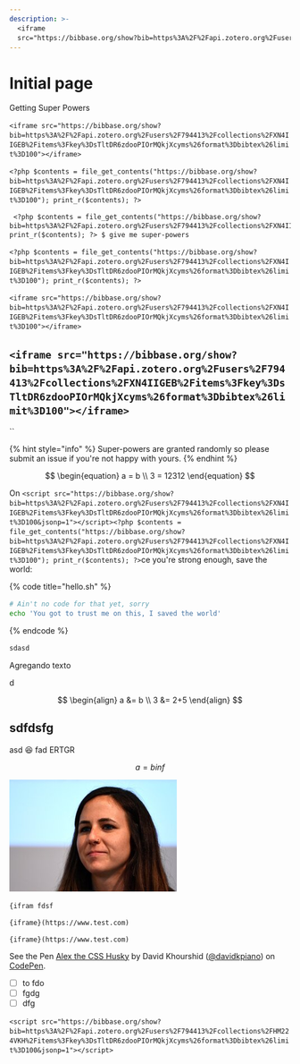 ```yaml
---
description: >-
  <iframe
  src="https://bibbase.org/show?bib=https%3A%2F%2Fapi.zotero.org%2Fusers%2F794413%2Fcollections%2FXN4IIGEB%2Fitems%3Fkey%3DsTltDR6zdooPIOrMQkjXcyms%26format%3Dbibtex%26limit%3D100"></iframe>
---
```


# Initial page

Getting Super Powers

`<iframe src="https://bibbase.org/show?bib=https%3A%2F%2Fapi.zotero.org%2Fusers%2F794413%2Fcollections%2FXN4IIGEB%2Fitems%3Fkey%3DsTltDR6zdooPIOrMQkjXcyms%26format%3Dbibtex%26limit%3D100"></iframe>`

 `<?php $contents = file_get_contents("https://bibbase.org/show?bib=https%3A%2F%2Fapi.zotero.org%2Fusers%2F794413%2Fcollections%2FXN4IIGEB%2Fitems%3Fkey%3DsTltDR6zdooPIOrMQkjXcyms%26format%3Dbibtex%26limit%3D100"); print_r($contents); ?>`

```text
 <?php $contents = file_get_contents("https://bibbase.org/show?bib=https%3A%2F%2Fapi.zotero.org%2Fusers%2F794413%2Fcollections%2FXN4IIGEB%2Fitems%3Fkey%3DsTltDR6zdooPIOrMQkjXcyms%26format%3Dbibtex%26limit%3D100"); print_r($contents); ?> $ give me super-powers   
```

 `<?php $contents = file_get_contents("https://bibbase.org/show?bib=https%3A%2F%2Fapi.zotero.org%2Fusers%2F794413%2Fcollections%2FXN4IIGEB%2Fitems%3Fkey%3DsTltDR6zdooPIOrMQkjXcyms%26format%3Dbibtex%26limit%3D100"); print_r($contents); ?>`

`<iframe src="https://bibbase.org/show?bib=https%3A%2F%2Fapi.zotero.org%2Fusers%2F794413%2Fcollections%2FXN4IIGEB%2Fitems%3Fkey%3DsTltDR6zdooPIOrMQkjXcyms%26format%3Dbibtex%26limit%3D100"></iframe>`

## `<iframe src="https://bibbase.org/show?bib=https%3A%2F%2Fapi.zotero.org%2Fusers%2F794413%2Fcollections%2FXN4IIGEB%2Fitems%3Fkey%3DsTltDR6zdooPIOrMQkjXcyms%26format%3Dbibtex%26limit%3D100"></iframe>`

\`\`

{% hint style="info" %}
Super-powers are granted randomly so please submit an issue if you're not happy with yours.
{% endhint %}

$$
\begin{equation}
a = b \\
3 = 12312
\end{equation}
$$

On  `<script src="https://bibbase.org/show?bib=https%3A%2F%2Fapi.zotero.org%2Fusers%2F794413%2Fcollections%2FXN4IIGEB%2Fitems%3Fkey%3DsTltDR6zdooPIOrMQkjXcyms%26format%3Dbibtex%26limit%3D100&jsonp=1"></script><?php $contents = file_get_contents("https://bibbase.org/show?bib=https%3A%2F%2Fapi.zotero.org%2Fusers%2F794413%2Fcollections%2FXN4IIGEB%2Fitems%3Fkey%3DsTltDR6zdooPIOrMQkjXcyms%26format%3Dbibtex%26limit%3D100"); print_r($contents); ?>`ce you're strong enough, save the world:

{% code title="hello.sh" %}
```bash
# Ain't no code for that yet, sorry
echo 'You got to trust me on this, I saved the world'
```
{% endcode %}

```bash
sdasd
```

Agregando texto

d

$$
\begin{align}
a &= b     \\
3 &= 2+5
\end{align}
$$

## sdfdsfg

asd 😆 fad ERTGR

$$
a = b inf
$$





![caption](.gitbook/assets/imagen%20%281%29.png)



```text
{ifram fdsf 
```

```text
{iframe}(https://www.test.com)
```

```text
{iframe}(https://www.test.com)
```

See the Pen [Alex the CSS Husky](https://codepen.io/davidkpiano/pen/wMqXea) by David Khourshid \([@davidkpiano](https://codepen.io/davidkpiano)\) on [CodePen](https://codepen.io).

* [ ] to fdo
* [ ] fgdg
* [ ] dfg

 `<script src="https://bibbase.org/show?bib=https%3A%2F%2Fapi.zotero.org%2Fusers%2F794413%2Fcollections%2FHM224VKH%2Fitems%3Fkey%3DsTltDR6zdooPIOrMQkjXcyms%26format%3Dbibtex%26limit%3D100&jsonp=1"></script>`

